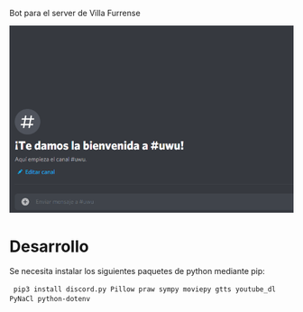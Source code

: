 Bot para el server de Villa Furrense

![Bot demo](assets/demo.gif)


# Desarrollo
Se necesita instalar los siguientes paquetes de python mediante pip:

``` pip3 install discord.py Pillow praw sympy moviepy gtts youtube_dl PyNaCl python-dotenv```